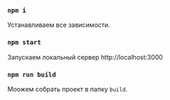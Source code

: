 ### `npm i`

Устанавливаем все зависимости.

### `npm start`

Запускаем локальный сервер http://localhost:3000

### `npm run build`

Моожем собрать проект в папку `build`.
